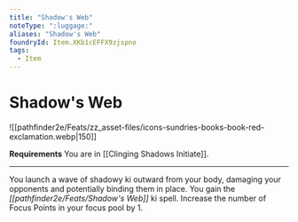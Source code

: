 ```yaml
---
title: "Shadow's Web"
noteType: ":luggage:"
aliases: "Shadow's Web"
foundryId: Item.XKb1cEFFX9zjspno
tags:
  - Item
---
```


# Shadow's Web
![[pathfinder2e/Feats/zz_asset-files/icons-sundries-books-book-red-exclamation.webp|150]]

**Requirements** You are in [[Clinging Shadows Initiate]].

* * *

You launch a wave of shadowy ki outward from your body, damaging your opponents and potentially binding them in place. You gain the _[[pathfinder2e/Feats/Shadow's Web]]_ ki spell. Increase the number of Focus Points in your focus pool by 1.
